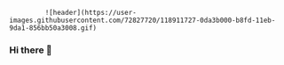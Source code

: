              ![header](https://user-images.githubusercontent.com/72827720/118911727-0da3b000-b8fd-11eb-9da1-856bb50a3008.gif)
### Hi there 👋

<!--
**Diego121520/Diego121520** is a ✨ _special_ ✨ repository because its `README.md` (this file) appears on your GitHub profile.

Here are some ideas to get you started:

- 🔭 I’m currently working on ...
- 🌱 I’m currently learning ...
- 👯 I’m looking to collaborate on ...
- 🤔 I’m looking for help with ...
- 💬 Ask me about ...
- 📫 How to reach me: ...
- 😄 Pronouns: ...
- ⚡ Fun fact: ...
-->
